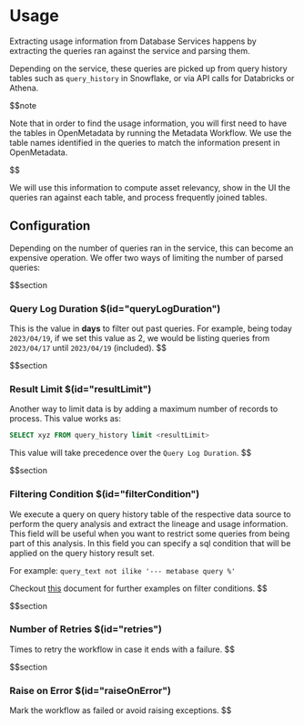 # Usage

Extracting usage information from Database Services happens by extracting the queries ran against the service and parsing them.

Depending on the service, these queries are picked up from query history tables such as `query_history` in Snowflake, or via API calls for Databricks or Athena.

$$note

Note that in order to find the usage information, you will first need to have the tables in OpenMetadata by running the Metadata Workflow. We use the table names identified in the queries to match the information present in OpenMetadata.

$$

We will use this information to compute asset relevancy, show in the UI the queries ran against each table, and process frequently joined tables.

## Configuration

Depending on the number of queries ran in the service, this can become an expensive operation. We offer two ways of limiting the number of parsed queries:

$$section
### Query Log Duration $(id="queryLogDuration")

This is the value in **days** to filter out past queries. For example, being today `2023/04/19`, if we set this value as 2, we would be listing queries from `2023/04/17` until `2023/04/19` (included).
$$

$$section
### Result Limit $(id="resultLimit")

Another way to limit data is by adding a maximum number of records to process. This value works as:

```sql
SELECT xyz FROM query_history limit <resultLimit>
```

This value will take precedence over the `Query Log Duration`.
$$


$$section
### Filtering Condition $(id="filterCondition")

We execute a query on query history table of the respective data source to perform the query analysis and extract the lineage and usage information. This field will be useful when you want to restrict some queries from being part of this analysis. In this field you can specify a sql condition that will be applied on the query history result set.

For example: `query_text not ilike '--- metabase query %'`


Checkout <a href="https://docs.open-metadata.org/connectors/ingestion/workflows/usage/filter-query-set" target="_blank">this</a> document for further examples on filter conditions.
$$

$$section
### Number of Retries $(id="retries")

Times to retry the workflow in case it ends with a failure.
$$

$$section
### Raise on Error $(id="raiseOnError")

Mark the workflow as failed or avoid raising exceptions.
$$